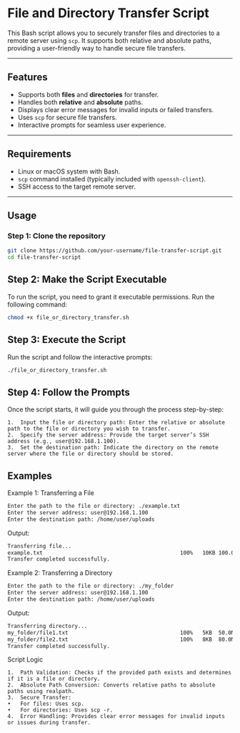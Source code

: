 # File and Directory Transfer Script

This Bash script allows you to securely transfer files and directories to a remote server using `scp`. It supports both relative and absolute paths, providing a user-friendly way to handle secure file transfers.

---

## Features

- Supports both **files** and **directories** for transfer.
- Handles both **relative** and **absolute** paths.
- Displays clear error messages for invalid inputs or failed transfers.
- Uses `scp` for secure file transfers.
- Interactive prompts for seamless user experience.

---

## Requirements

- Linux or macOS system with Bash.
- `scp` command installed (typically included with `openssh-client`).
- SSH access to the target remote server.

---

## Usage

### Step 1: Clone the repository
```bash
git clone https://github.com/your-username/file-transfer-script.git
cd file-transfer-script
```
## Step 2: Make the Script Executable
To run the script, you need to grant it executable permissions. Run the following command:
```bash
chmod +x file_or_directory_transfer.sh
```

## Step 3: Execute the Script
Run the script and follow the interactive prompts:
```bash
./file_or_directory_transfer.sh
```

## Step 4: Follow the Prompts

Once the script starts, it will guide you through the process step-by-step:

	1.	Input the file or directory path: Enter the relative or absolute path to the file or directory you wish to transfer.
	2.	Specify the server address: Provide the target server’s SSH address (e.g., user@192.168.1.100).
	3.	Set the destination path: Indicate the directory on the remote server where the file or directory should be stored.

## Examples

Example 1: Transferring a File
```bash
Enter the path to the file or directory: ./example.txt
Enter the server address: user@192.168.1.100
Enter the destination path: /home/user/uploads
```
Output:
```bash
Transferring file...
example.txt                                           100%   10KB 100.0MB/s   00:00
Transfer completed successfully.
```
Example 2: Transferring a Directory
```bash
Enter the path to the file or directory: ./my_folder
Enter the server address: user@192.168.1.100
Enter the destination path: /home/user/uploads
```
Output:
```bash
Transferring directory...
my_folder/file1.txt                                   100%   5KB  50.0MB/s   00:00
my_folder/file2.txt                                   100%   8KB  80.0MB/s   00:00
Transfer completed successfully.
```
Script Logic

	1.	Path Validation: Checks if the provided path exists and determines if it is a file or directory.
	2.	Absolute Path Conversion: Converts relative paths to absolute paths using realpath.
	3.	Secure Transfer:
	•	For files: Uses scp.
	•	For directories: Uses scp -r.
	4.	Error Handling: Provides clear error messages for invalid inputs or issues during transfer.

